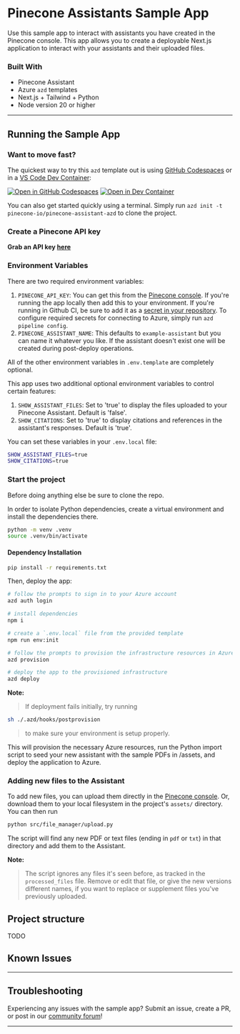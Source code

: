 # Pinecone Assistants Sample App

Use this sample app to interact with assistants you have created in the Pinecone console. This app allows you to create a deployable Next.js application to interact with your assistants and their uploaded files.

### Built With

- Pinecone Assistant
- Azure `azd` templates
- Next.js + Tailwind + Python
- Node version 20 or higher

---

## Running the Sample App

### Want to move fast?

The quickest way to try this `azd` template out is using [GitHub Codespaces](https://docs.github.com/en/codespaces) or in a [VS Code Dev Container](https://code.visualstudio.com/docs/devcontainers/containers):

[![Open in GitHub Codespaces](https://img.shields.io/static/v1?style=for-the-badge&label=GitHub+Codespaces&message=Open&color=brightgreen&logo=github)](https://github.com/codespaces/new/pinecone-io/pinecone-assistant-azd)
[![Open in Dev Container](https://img.shields.io/static/v1?style=for-the-badge&label=Dev+Containers&message=Open&color=blue&logo=visualstudiocode)](https://vscode.dev/redirect?url=vscode://ms-vscode-remote.remote-containers/cloneInVolume?url=https://github.com/pinecone-io/pinecone-assistant-azd)

You can also get started quickly using a terminal. Simply run `azd init -t pinecone-io/pinecone-assistant-azd` to clone the project.

### Create a Pinecone API key

**Grab an API key [here](https://app.pinecone.io/-/projects/-/keys)**

### Environment Variables

There are two required environment variables:

1. `PINECONE_API_KEY`: You can get this from the [Pinecone console](https://app.pinecone.io/-/projects/-/keys). If you're running the app locally then add this to your environment. If you're running in Github CI, be sure to add it as a [secret in your repository](https://docs.github.com/en/actions/security-for-github-actions/security-guides/using-secrets-in-github-actions). To configure required secrets for connecting to Azure, simply run `azd pipeline config`.
2. `PINECONE_ASSISTANT_NAME`: This defaults to `example-assistant` but you can name it whatever you like. If the assistant doesn't exist one will be created during post-deploy operations.

All of the other environment variables in `.env.template` are completely optional.

This app uses two additional optional environment variables to control certain features:

1. `SHOW_ASSISTANT_FILES`: Set to 'true' to display the files uploaded to your Pinecone Assistant. Default is 'false'.
2. `SHOW_CITATIONS`: Set to 'true' to display citations and references in the assistant's responses. Default is 'true'.

You can set these variables in your `.env.local` file:

```bash
SHOW_ASSISTANT_FILES=true
SHOW_CITATIONS=true
```

### Start the project

Before doing anything else be sure to clone the repo. 

In order to isolate Python dependencies, create a virtual environment and install the dependencies there.

```bash
python -m venv .venv
source .venv/bin/activate
```

#### Dependency Installation

```bash
pip install -r requirements.txt
```

Then, deploy the app:

```bash
# follow the prompts to sign in to your Azure account
azd auth login

# install dependencies
npm i

# create a `.env.local` file from the provided template
npm run env:init

# follow the prompts to provision the infrastructure resources in Azure
azd provision

# deploy the app to the provisioned infrastructure
azd deploy
```

**Note:**
> If deployment fails initially, try running
```bash
sh ./.azd/hooks/postprovision
```
> to make sure your environment is setup properly.

This will provision the necessary Azure resources, run the Python import script to seed your new assistant with the sample PDFs in /assets, and deploy the application to Azure.

### Adding new files to the Assistant

To add new files, you can upload them directly in the [Pinecone console](https://app.pinecone.io/-/projects/-/assistant). Or, download them to your local filesystem in the project's `assets/` directory. You can then run

```bash
python src/file_manager/upload.py
```

The script will find any new PDF or text files (ending in `pdf` or `txt`) in that directory and add them to the Assistant.

**Note:**
> The script ignores any files it's seen before, as tracked in the `processed_files` file. Remove or edit that file, or give the new versions different names, if you want to replace or supplement files you've previously uploaded.

## Project structure

TODO

## Known Issues

---

## Troubleshooting

Experiencing any issues with the sample app? Submit an issue, create a PR, or post in our [community forum](https://community.pinecone.io)!

---
